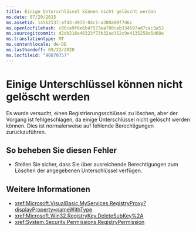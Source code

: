 ```yaml
---
title: Einige Unterschlüssel können nicht gelöscht werden
ms.date: 07/20/2015
ms.assetid: 14562137-af43-4972-84c1-a380a90f7d6c
ms.openlocfilehash: c00ce9f8e6b47573ea780ceb334697ad7cac3a53
ms.sourcegitcommit: d2db216e46323f73b32ae312c9e4135258e5d68e
ms.translationtype: MT
ms.contentlocale: de-DE
ms.lasthandoff: 09/22/2020
ms.locfileid: "90870757"
---
```

# <a name="some-subkeys-cannot-be-deleted"></a>Einige Unterschlüssel können nicht gelöscht werden

Es wurde versucht, einen Registrierungsschlüssel zu löschen, aber der Vorgang ist fehlgeschlagen, da einige Unterschlüssel nicht gelöscht werden können. Dies ist normalerweise auf fehlende Berechtigungen zurückzuführen.  
  
## <a name="to-correct-this-error"></a>So beheben Sie diesen Fehler  
  
- Stellen Sie sicher, dass Sie über ausreichende Berechtigungen zum Löschen der angegebenen Unterschlüssel verfügen.  
  
## <a name="see-also"></a>Weitere Informationen

- <xref:Microsoft.VisualBasic.MyServices.RegistryProxy?displayProperty=nameWithType>
- <xref:Microsoft.Win32.RegistryKey.DeleteSubKey%2A>
- <xref:System.Security.Permissions.RegistryPermission>
